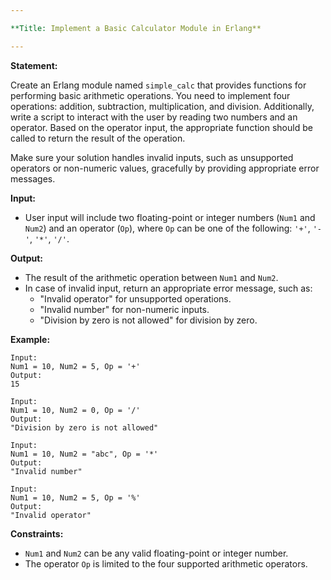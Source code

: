 ```yaml
---

**Title: Implement a Basic Calculator Module in Erlang**

---
```


**Statement:**

Create an Erlang module named `simple_calc` that provides functions for performing basic arithmetic operations. You need to implement four operations: addition, subtraction, multiplication, and division. Additionally, write a script to interact with the user by reading two numbers and an operator. Based on the operator input, the appropriate function should be called to return the result of the operation.

Make sure your solution handles invalid inputs, such as unsupported operators or non-numeric values, gracefully by providing appropriate error messages.

**Input:**

- User input will include two floating-point or integer numbers (`Num1` and `Num2`) and an operator (`Op`), where `Op` can be one of the following: `'+'`, `'-'`, `'*'`, `'/'`.

**Output:**

- The result of the arithmetic operation between `Num1` and `Num2`.
- In case of invalid input, return an appropriate error message, such as:
  - "Invalid operator" for unsupported operations.
  - "Invalid number" for non-numeric inputs.
  - "Division by zero is not allowed" for division by zero.

**Example:**

```plaintext
Input: 
Num1 = 10, Num2 = 5, Op = '+'
Output: 
15

Input: 
Num1 = 10, Num2 = 0, Op = '/'
Output: 
"Division by zero is not allowed"

Input: 
Num1 = 10, Num2 = "abc", Op = '*'
Output: 
"Invalid number"

Input: 
Num1 = 10, Num2 = 5, Op = '%'
Output: 
"Invalid operator"
```

**Constraints:**

- `Num1` and `Num2` can be any valid floating-point or integer number.
- The operator `Op` is limited to the four supported arithmetic operators.